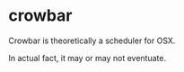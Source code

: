 crowbar
=======

Crowbar is theoretically a scheduler for OSX.

In actual fact, it may or may not eventuate.
